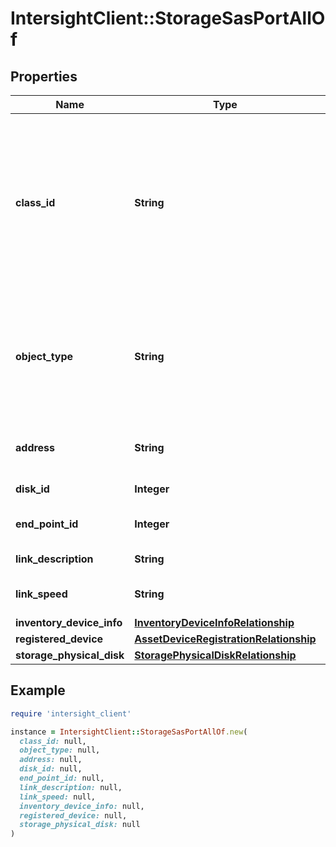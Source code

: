 # IntersightClient::StorageSasPortAllOf

## Properties

| Name | Type | Description | Notes |
| ---- | ---- | ----------- | ----- |
| **class_id** | **String** | The fully-qualified name of the instantiated, concrete type. This property is used as a discriminator to identify the type of the payload when marshaling and unmarshaling data. | [default to &#39;storage.SasPort&#39;] |
| **object_type** | **String** | The fully-qualified name of the instantiated, concrete type. The value should be the same as the &#39;ClassId&#39; property. | [default to &#39;storage.SasPort&#39;] |
| **address** | **String** | The SAS Address assigned to storage port. | [optional][readonly] |
| **disk_id** | **Integer** | The unique disk identifier. | [optional][readonly] |
| **end_point_id** | **Integer** | The end-point Id assigned to storage port. | [optional][readonly] |
| **link_description** | **String** | The description for the link. | [optional][readonly] |
| **link_speed** | **String** | The link speed negotiated for communication. | [optional][readonly] |
| **inventory_device_info** | [**InventoryDeviceInfoRelationship**](InventoryDeviceInfoRelationship.md) |  | [optional] |
| **registered_device** | [**AssetDeviceRegistrationRelationship**](AssetDeviceRegistrationRelationship.md) |  | [optional] |
| **storage_physical_disk** | [**StoragePhysicalDiskRelationship**](StoragePhysicalDiskRelationship.md) |  | [optional] |

## Example

```ruby
require 'intersight_client'

instance = IntersightClient::StorageSasPortAllOf.new(
  class_id: null,
  object_type: null,
  address: null,
  disk_id: null,
  end_point_id: null,
  link_description: null,
  link_speed: null,
  inventory_device_info: null,
  registered_device: null,
  storage_physical_disk: null
)
```

